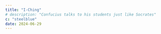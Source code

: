 ```yaml
---
title: "I-Ching"
# description: "Confucius talks to his students just like Socrates"
c: "steelblue"
date: 2024-06-29
---
```

